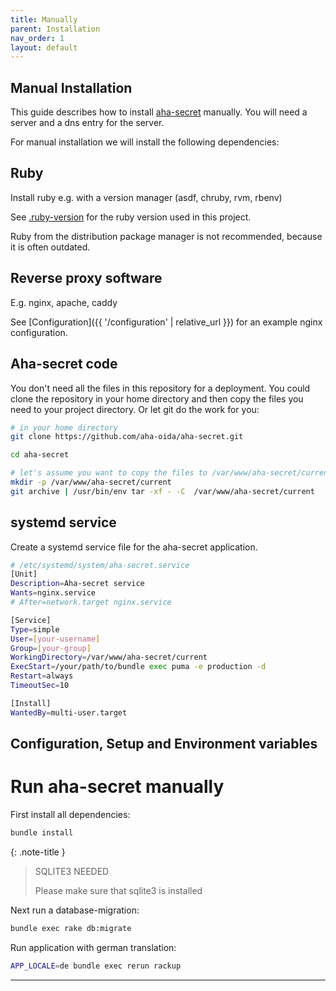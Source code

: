 ```yaml
---
title: Manually
parent: Installation
nav_order: 1
layout: default
---
```


## Manual Installation

This guide describes how to install [aha-secret] manually.
You will need a server and a dns entry for the server.

For manual installation we will install the following dependencies:

## Ruby

Install ruby e.g. with a version manager (asdf, chruby, rvm, rbenv)

See [.ruby-version](https://github.com/aha-oida/aha-secret/blob/main/.ruby-version) for the ruby version used in this project.

Ruby from the distribution package manager is not recommended, because it is often outdated.

## Reverse proxy software

E.g. nginx, apache, caddy

See [Configuration]({{ '/configuration' | relative_url }}) for an example nginx configuration.

## Aha-secret code

You don't need all the files in this repository for a deployment.
You could clone the repository in your home directory and then copy the files you need to your project directory.
Or let git do the work for you:

```bash
# in your home directory
git clone https://github.com/aha-oida/aha-secret.git

cd aha-secret

# let's assume you want to copy the files to /var/www/aha-secret/current
mkdir -p /var/www/aha-secret/current
git archive | /usr/bin/env tar -xf - -C  /var/www/aha-secret/current
```

## systemd service

Create a systemd service file for the aha-secret application.

```bash
# /etc/systemd/system/aha-secret.service
[Unit]
Description=Aha-secret service
Wants=nginx.service
# After=network.target nginx.service

[Service]
Type=simple
User=[your-username]
Group=[your-group]
WorkingDirectory=/var/www/aha-secret/current
ExecStart=/your/path/to/bundle exec puma -e production -d
Restart=always
TimeoutSec=10

[Install]
WantedBy=multi-user.target
```

## Configuration, Setup and Environment variables

# Run aha-secret manually

First install all dependencies:

```bash
bundle install
```

{: .note-title }
> SQLITE3 NEEDED
>
> Please make sure that sqlite3 is installed

Next run a database-migration:

```bash
bundle exec rake db:migrate
```

Run application with german translation:

```bash
APP_LOCALE=de bundle exec rerun rackup
```

----


[aha-secret]: https://github.com/aha-oida/aha-secret
[Dockerfile]: https://github.com/aha-oida/aha-secret/Dockerfile
[docker-image]: https://github.com/aha-oida/aha-secret/pkgs/container/aha-secret


